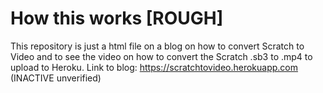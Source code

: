 # How this works [ROUGH]
This repository is just a html file on a blog on how to convert Scratch to Video and to see the video on how to convert the Scratch .sb3 to .mp4 to upload to Heroku.
Link to blog: https://scratchtovideo.herokuapp.com (INACTIVE unverified)
